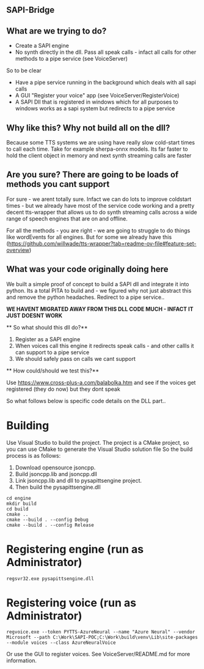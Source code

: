 ## SAPI-Bridge

## What are we trying to do?

- Create a SAPI engine
- No synth directly in the dll. Pass all speak calls - infact all calls for other methods to a pipe service (see VoiceServer)

So to be clear
- Have a pipe service running in the background which deals with all sapi calls
- A GUI "Register your voice" app (see VoiceServer/RegisterVoice)
- A SAPI Dll that is registered in windows which for all purposes to windows works as a sapi system but redirects to a pipe service

## Why like this? Why not build all on the dll?

Because some TTS systems we are using have really slow cold-start times to call each time. Take for example sherpa-onnx models. Its far faster to hold the client object in memory and next synth streaming calls are faster

## Are you sure? There are going to be loads of methods you cant support

For sure - we arent totally sure. Infact we can do lots to improve coldstart times - but we already have most of the service code working and a pretty decent tts-wrapper that allows us to do synth streaming calls across a wide range of speech engines that are on and offline. 

For all the methods - you are right - we are going to struggle to do things like wordEvents for all engines. But for some we already have this (https://github.com/willwade/tts-wrapper?tab=readme-ov-file#feature-set-overview)

## What was your code originally doing here

We built a simple proof of concept to build a SAPI dll and integrate it into python. Its a total PITA to build and - we figured why not just abstract this and remove the python headaches. Redirect to a pipe service..

**WE HAVENT MIGRATED AWAY FROM THIS DLL CODE MUCH - INFACT IT JUST DOESNT WORK**


** So what should this dll do?**

1. Register as a SAPI engine
2. When voices call this engine it redirects speak calls - and other callls it can support to a pipe service
3. We should safely pass on calls we cant support

** How could/should we test this?**

Use https://www.cross-plus-a.com/balabolka.htm and see if the voices get registered (they do now) but they dont speak



So what follows below is specific code details on the DLL part.. 


# Building

Use Visual Studio  to build the project. The project is a CMake project, so you can use CMake to generate the Visual Studio solution file
So the build process is as follows:

1. Download opensource jsoncpp.
2. Build jsoncpp.lib and jsoncpp.dll
3. Link jsoncpp.lib and dll to pysapittsengine project.
4. Then build the pysapittsengine.dll


```
cd engine
mkdir build
cd build
cmake ..
cmake --build . --config Debug
cmake --build . --config Release
```

# Registering engine (run as Administrator)
```
regsvr32.exe pysapittsengine.dll
```

# Registering voice (run as Administrator)
```
regvoice.exe --token PYTTS-AzureNeural --name "Azure Neural" --vendor Microsoft --path C:\Work\SAPI-POC;C:\Work\build\venv\Lib\site-packages --module voices --class AzureNeuralVoice
```

Or use the GUI to register voices.
See VoiceServer/README.md for more information.
